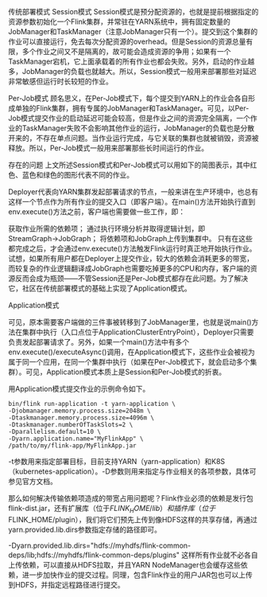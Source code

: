 传统部署模式
Session模式
Session模式是预分配资源的，也就是提前根据指定的资源参数初始化一个Flink集群，并常驻在YARN系统中，拥有固定数量的JobManager和TaskManager（注意JobManager只有一个）。提交到这个集群的作业可以直接运行，免去每次分配资源的overhead。但是Session的资源总量有限，多个作业之间又不是隔离的，故可能会造成资源的争用；如果有一个TaskManager宕机，它上面承载着的所有作业也都会失败。另外，启动的作业越多，JobManager的负载也就越大。所以，Session模式一般用来部署那些对延迟非常敏感但运行时长较短的作业。

Per-Job模式
顾名思义，在Per-Job模式下，每个提交到YARN上的作业会各自形成单独的Flink集群，拥有专属的JobManager和TaskManager。可见，以Per-Job模式提交作业的启动延迟可能会较高，但是作业之间的资源完全隔离，一个作业的TaskManager失败不会影响其他作业的运行，JobManager的负载也是分散开来的，不存在单点问题。当作业运行完成，与它关联的集群也就被销毁，资源被释放。所以，Per-Job模式一般用来部署那些长时间运行的作业。

存在的问题
上文所述Session模式和Per-Job模式可以用如下的简图表示，其中红色、蓝色和绿色的图形代表不同的作业。




Deployer代表向YARN集群发起部署请求的节点，一般来讲在生产环境中，也总有这样一个节点作为所有作业的提交入口（即客户端）。在main()方法开始执行直到env.execute()方法之前，客户端也需要做一些工作，即：

获取作业所需的依赖项；
通过执行环境分析并取得逻辑计划，即StreamGraph→JobGraph；
将依赖项和JobGraph上传到集群中。
只有在这些都完成之后，才会通过env.execute()方法触发Flink运行时真正地开始执行作业。试想，如果所有用户都在Deployer上提交作业，较大的依赖会消耗更多的带宽，而较复杂的作业逻辑翻译成JobGraph也需要吃掉更多的CPU和内存，客户端的资源反而会成为瓶颈——不管Session还是Per-Job模式都存在此问题。为了解决它，社区在传统部署模式的基础上实现了Application模式。

Application模式


可见，原本需要客户端做的三件事被转移到了JobManager里，也就是说main()方法在集群中执行（入口点位于ApplicationClusterEntryPoint），Deployer只需要负责发起部署请求了。另外，如果一个main()方法中有多个env.execute()/executeAsync()调用，在Application模式下，这些作业会被视为属于同一个应用，在同一个集群中执行（如果在Per-Job模式下，就会启动多个集群）。可见，Application模式本质上是Session和Per-Job模式的折衷。

用Application模式提交作业的示例命令如下。

```sehll
bin/flink run-application -t yarn-application \
-Djobmanager.memory.process.size=2048m \
-Dtaskmanager.memory.process.size=4096m \
-Dtaskmanager.numberOfTaskSlots=2 \
-Dparallelism.default=10 \
-Dyarn.application.name="MyFlinkApp" \
/path/to/my/flink-app/MyFlinkApp.jar
```


-t参数用来指定部署目标，目前支持YARN（yarn-application）和K8S（kubernetes-application）。-D参数则用来指定与作业相关的各项参数，具体可参见官方文档。

那么如何解决传输依赖项造成的带宽占用问题呢？Flink作业必须的依赖是发行包flink-dist.jar，还有扩展库（位于$FLINK_HOME/lib）和插件库（位于$FLINK_HOME/plugin），我们将它们预先上传到像HDFS这样的共享存储，再通过yarn.provided.lib.dirs参数指定存储的路径即可。

-Dyarn.provided.lib.dirs="hdfs://myhdfs/flink-common-deps/lib;hdfs://myhdfs/flink-common-deps/plugins"
这样所有作业就不必各自上传依赖，可以直接从HDFS拉取，并且YARN NodeManager也会缓存这些依赖，进一步加快作业的提交过程。同理，包含Flink作业的用户JAR包也可以上传到HDFS，并指定远程路径进行提交。